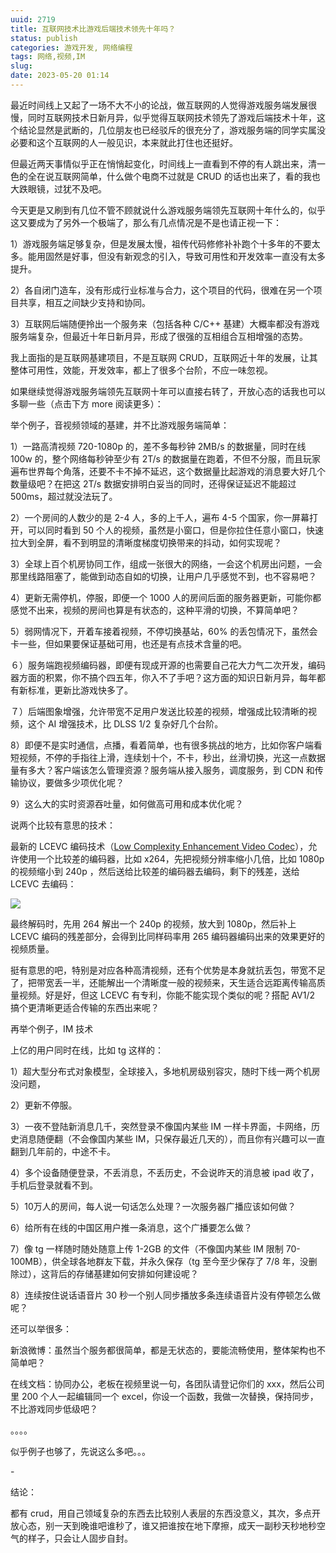 ```yaml
---
uuid: 2719
title: 互联网技术比游戏后端技术领先十年吗？
status: publish
categories: 游戏开发, 网络编程
tags: 网络,视频,IM
slug: 
date: 2023-05-20 01:14
---
```


最近时间线上又起了一场不大不小的论战，做互联网的人觉得游戏服务端发展很慢，同时互联网技术日新月异，似乎觉得互联网技术领先了游戏后端技术十年，这个结论显然是武断的，几位朋友也已经驳斥的很充分了，游戏服务端的同学实属没必要和这个互联网的人一般见识，本来就此打住也还挺好。

但最近两天事情似乎正在悄悄起变化，时间线上一直看到不停的有人跳出来，清一色的全在说互联网简单，什么做个电商不过就是 CRUD 的话也出来了，看的我也大跌眼镜，过犹不及吧。

今天更是又刷到有几位不管不顾就说什么游戏服务端领先互联网十年什么的，似乎这又要成为了另外一个极端了，那么有几点情况是不是也请正视一下：

1）游戏服务端足够复杂，但是发展太慢，祖传代码修修补补跑个十多年的不要太多。能用固然是好事，但没有新观念的引入，导致可用性和开发效率一直没有太多提升。

2）各自闭门造车，没有形成行业标准与合力，这个项目的代码，很难在另一个项目共享，相互之间缺少支持和协同。

3）互联网后端随便拎出一个服务来（包括各种 C/C++ 基建）大概率都没有游戏服务端复杂，但最近十年日新月异，形成了很强的互相组合互相增强的态势。

我上面指的是互联网基建项目，不是互联网 CRUD，互联网近十年的发展，让其整体可用性，效能，开发效率，都上了很多个台阶，不应一味忽视。

如果继续觉得游戏服务端领先互联网十年可以直接右转了，开放心态的话我也可以多聊一些（点击下方 more 阅读更多）：

<!--more-->

举个例子，音视频领域的基建，并不比游戏服务端简单：

1）一路高清视频 720-1080p 的，差不多每秒钟 2MB/s 的数据量，同时在线 100w 的，整个网络每秒钟至少有 2T/s 的数据量在跑着，不但不分服，而且玩家遍布世界每个角落，还要不卡不掉不延迟，这个数据量比起游戏的消息要大好几个数量级吧？在把这 2T/s 数据安排明白妥当的同时，还得保证延迟不能超过 500ms，超过就没法玩了。

2）一个房间的人数少的是 2-4 人，多的上千人，遍布 4-5 个国家，你一屏幕打开，可以同时看到 50 个人的视频，虽然是小窗口，但是你拉住任意小窗口，快速拉大到全屏，看不到明显的清晰度梯度切换带来的抖动，如何实现呢？

3）全球上百个机房协同工作，组成一张很大的网络，一会这个机房出问题，一会那里线路阻塞了，能做到动态自如的切换，让用户几乎感觉不到，也不容易吧？

4）更新无需停机，停服，即便一个 1000 人的房间后面的服务器更新，可能你都感觉不出来，视频的房间也算是有状态的，这种平滑的切换，不算简单吧？

5）弱网情况下，开着车接着视频，不停切换基站，60% 的丢包情况下，虽然会卡一些，但如果要保证基础可用，也还是有点技术含量的吧。

６）服务端跑视频编码器，即便有现成开源的也需要自己花大力气二次开发，编码器方面的积累，你不搞个四五年，你入不了手吧？这方面的知识日新月异，每年都有新标准，更新比游戏快多了。

７）后端图象增强，允许带宽不足用户发送比较差的视频，增强成比较清晰的视频，这个 AI 增强技术，比 DLSS 1/2 复杂好几个台阶。

8）即便不是实时通信，点播，看着简单，也有很多挑战的地方，比如你客户端看短视频，不停的手指往上滑，连续划十个，不卡，秒出，丝滑切换，光这一点数据量有多大？客户端该怎么管理资源？服务端从接入服务，调度服务，到 CDN 和传输协议，要做多少项优化呢？

9）这么大的实时资源吞吐量，如何做高可用和成本优化呢？

说两个比较有意思的技术：

最新的 LCEVC 编码技术（[Low Complexity Enhancement Video Codec](https://www.lcevc.org/)），允许使用一个比较差的编码器，比如 x264，先把视频分辨率缩小几倍，比如 1080p 的视频缩小到 240p ，然后送给比较差的编码器去编码，剩下的残差，送给 LCEVC 去编码：

![](https://skywind3000.github.io/images/blog/2023/lcevc.jpg)

最终解码时，先用 264 解出一个 240p 的视频，放大到 1080p，然后补上 LCEVC 编码的残差部分，会得到比同样码率用 265 编码器编码出来的效果更好的视频质量。

挺有意思的吧，特别是对应各种高清视频，还有个优势是本身就抗丢包，带宽不足了，把带宽丢一半，还能解出一个清晰度一般的视频来，天生适合远距离传输高质量视频。好是好，但这 LCEVC 有专利，你能不能实现个类似的呢？搭配 AV1/2 搞个更清晰更适合传输的东西出来呢？

再举个例子，IM 技术

上亿的用户同时在线，比如 tg 这样的：

1）超大型分布式对象模型，全球接入，多地机房级别容灾，随时下线一两个机房没问题，

2）更新不停服。

3）一夜不登陆新消息几千，突然登录不像国内某些 IM 一样卡界面，卡网络，历史消息随便翻（不会像国内某些 IM，只保存最近几天的），而且你有兴趣可以一直翻到几年前的，中途不卡。

4）多个设备随便登录，不丢消息，不丢历史，不会说昨天的消息被 ipad 收了，手机后登录就看不到。

5）10万人的房间，每人说一句话怎么处理？一次服务器广播应该如何做？

6）给所有在线的中国区用户推一条消息，这个广播要怎么做？

7）像 tg 一样随时随处随意上传 1-2GB 的文件（不像国内某些 IM 限制 70-100MB），供全球各地群友下载，并永久保存（tg 至今至少保存了 7/8 年，没删除过），这背后的存储基建如何安排如何建设呢？

8）连续按住说话语音片 30 秒一个别人同步播放多条连续语音片没有停顿怎么做呢？

还可以举很多：

新浪微博：虽然当个服务都很简单，都是无状态的，要能流畅使用，整体架构也不简单吧？

在线文档：协同办公，老板在视频里说一句，各团队请登记你们的 xxx，然后公司里 200 个人一起编辑同一个 excel，你设一个函数，我做一次替换，保持同步，不比游戏同步低级吧？

。。。。

似乎例子也够了，先说这么多吧。。。

\-

结论：

都有 crud，用自己领域复杂的东西去比较别人表层的东西没意义，其次，多点开放心态，别一天到晚谁吧谁秒了，谁又把谁按在地下摩擦，成天一副秒天秒地秒空气的样子，只会让人固步自封。

